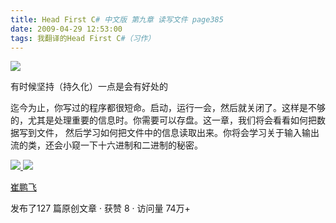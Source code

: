 ```yaml
---
title: Head First C# 中文版 第九章 读写文件 page385
date: 2009-04-29 12:53:00
tags: 我翻译的Head First C#（习作）
---
```

![](https://p-blog.csdn.net/images/p_blog_csdn_net/cuipengfei1/EntryImages/20090429/2009-04-29_12-38-48.jpg)

有时候坚持（持久化）一点是会有好处的

  

迄今为止，你写过的程序都很短命。启动，运行一会，然后就关闭了。这样是不够的，尤其是处理重要的信息时。你需要可以存盘。这一章，我们将会看看如何把数据写到文件，
然后学习如何把文件中的信息读取出来。你将会学习关于输入输出流的类，还会小窥一下十六进制和二进制的秘密。



[ ![](https://profile.csdnimg.cn/5/2/5/3_cuipengfei1)
![](https://g.csdnimg.cn/static/user-reg-year/1x/11.png)
](https://blog.csdn.net/cuipengfei1)

[ 崔鹏飞 ](https://blog.csdn.net/cuipengfei1)

发布了127 篇原创文章  ·  获赞 8  ·  访问量 74万+

